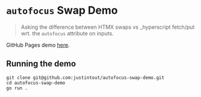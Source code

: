 # `autofocus` Swap Demo 

> Asking the difference between HTMX swaps vs _hyperscript fetch/put wrt. the `autofocus` attribute on inputs.

GitHub Pages demo [here](https://justintout.github.io/autofocus-swap-demo/).

## Running the demo 

```
git clone git@github.com:justintout/autofocus-swap-demo.git
cd autofocus-swap-demo
go run .
```